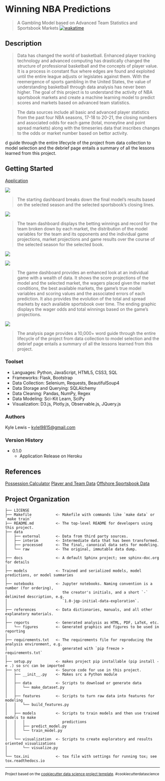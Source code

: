 # Winning NBA Predictions
> A Gambling Model based on Advanced Team Statistics and Sportsbook Markets
[![wakatime](https://wakatime.com/badge/user/975b89b6-ecdd-4b46-b8c4-6aad7c05dfb6/project/c71ffbc1-a60e-4776-acfc-63922f0b1eb7.svg)](https://wakatime.com/badge/user/975b89b6-ecdd-4b46-b8c4-6aad7c05dfb6/project/c71ffbc1-a60e-4776-acfc-63922f0b1eb7)

## Description

> Data has changed the world of basketball. Enhanced player tracking technology and advanced computing has drastically changed the structure of professional basketball and the concepts of player value. It is a process in constant flux where edges are found and exploited until the entire league adjusts or legislates against them. With the reemergence of sports gambling in the United States, the value of understanding basketball through data analysis has never been higher. The goal of this project is to understand the activity of NBA sportsbook markets and create a machine learning model to predict scores and markets based on advanced team statistics.

> The data sources include all basic and advanced player statistics from the past four NBA seasons, 17-18 to 20-21, the closing numbers and associated odds for each game (total, moneyline and point spread markets) along with the timeseries data that inscribes changes to the odds or market number based on bettor activity.

d guide through the entire lifecycle of the project from data collection to model selection and the debrief page entails a summary of all the lessons learned from this project.


## Getting Started 
[Application](https://nba-proj.herokuapp.com/overview)

<a align='center'><img src='website/server/static/assets/images/Graphs/dash_page.png'></img></a>

> The starting dashboard breaks down the final model’s results based on the selected season and the selected sportsbook’s closing lines.

<a align='center'><img src='website/server/static/assets/images/Graphs/team_page.png'></img></a>

> The team dashboard displays the betting winnings and record for the team broken down by each market, the distribution of the model variables for the team and its opponents and the individual game projections, market projections and game results over the course of the selected season for the selected book.

<a align='center'><img src='website/server/static/assets/images/Graphs/game_page1.png'></img></a>

<a align='center'><img src='website/server/static/assets/images/Graphs/game_page2.png'></img></a>

> The game dashboard provides an enhanced look at an individual game with a wealth of data. It shows the score projections of the model and the selected market, the wagers placed given the market conditions, the best available markets, the game’s true model variables and scoring values and the associated errors of each prediction. It also provides the evolution of the total and spread markets by each available sportsbook over time.  The ending graphic displays the wager odds and total winnings based on the game’s projections.

<a align='center'><img src='website/server/static/assets/images/Graphs/analysis_page.png'></img></a>

> The analysis page provides a 10,000+ word guide through the entire lifecycle of the project from data collection to model selection and the debrief page entails a summary of all the lessons learned from this project.

### Toolset
* Languages: Python, JavaScript, HTML5, CSS3, SQL
* Frameworks: Flask, Bootstrap
* Data Collection: Selenium, Requests, BeautifulSoup4
* Data Storage and Querying: SQLAlchemy
* Data Cleaning: Pandas, NumPy, Regex
* Data Modeling: Sci-Kit Learn, SciPy
* Visualization: D3.js, Plotly.js, Observable.js, JQuery.js

### Authors
Kyle Lewis – kylel9815@gmail.com


### Version History
* 0.1.0
    * Application Release on Heroku

## References
[Possession Calculator](https://fansided.com/2015/12/21/nylon-calculus-101-possessions/#:~:text=How%20does%20stats.NBA.com,correctly%20factor%20in%20team%20rebounds)
[Player and Team Data](https://www.basketball-reference.com/)
[Offshore Sportsbook Data](https://www.oddsshark.com/nba/scores)

Project Organization
------------

    ├── LICENSE
    ├── Makefile           <- Makefile with commands like `make data` or `make train`
    ├── README.md          <- The top-level README for developers using this project.
    ├── data
    │   ├── external       <- Data from third party sources.
    │   ├── interim        <- Intermediate data that has been transformed.
    │   ├── processed      <- The final, canonical data sets for modeling.
    │   └── raw            <- The original, immutable data dump.
    │
    ├── docs               <- A default Sphinx project; see sphinx-doc.org for details
    │
    ├── models             <- Trained and serialized models, model predictions, or model summaries
    │
    ├── notebooks          <- Jupyter notebooks. Naming convention is a number (for ordering),
    │                         the creator's initials, and a short `-` delimited description, e.g.
    │                         `1.0-jqp-initial-data-exploration`.
    │
    ├── references         <- Data dictionaries, manuals, and all other explanatory materials.
    │
    ├── reports            <- Generated analysis as HTML, PDF, LaTeX, etc.
    │   └── figures        <- Generated graphics and figures to be used in reporting
    │
    ├── requirements.txt   <- The requirements file for reproducing the analysis environment, e.g.
    │                         generated with `pip freeze > requirements.txt`
    │
    ├── setup.py           <- makes project pip installable (pip install -e .) so src can be imported
    ├── src                <- Source code for use in this project.
    │   ├── __init__.py    <- Makes src a Python module
    │   │
    │   ├── data           <- Scripts to download or generate data
    │   │   └── make_dataset.py
    │   │
    │   ├── features       <- Scripts to turn raw data into features for modeling
    │   │   └── build_features.py
    │   │
    │   ├── models         <- Scripts to train models and then use trained models to make
    │   │   │                 predictions
    │   │   ├── predict_model.py
    │   │   └── train_model.py
    │   │
    │   └── visualization  <- Scripts to create exploratory and results oriented visualizations
    │       └── visualize.py
    │
    └── tox.ini            <- tox file with settings for running tox; see tox.readthedocs.io


--------

<p><small>Project based on the <a target="_blank" href="https://drivendata.github.io/cookiecutter-data-science/">cookiecutter data science project template</a>. #cookiecutterdatascience</small></p>
